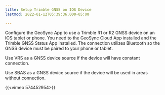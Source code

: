 ```yaml
---
title: Setup Trimble GNSS on IOS Device
lastmod: 2022-01-12T05:39:36.000-05:00

---
```

Configure the GeoSync App to use a Trimble R1 or R2 GNSS device on an IOS tablet or phone.  You need to the GeoSync Cloud App installed and the Trimble GNSS Status App installed.  The connection utilizes Bluetooth so the GNSS device must be paired to your phone or tablet.

Use VRS as a GNSS device source if the device will have constant connection.

Use SBAS as a GNSS device source if the device will be used in areas without connection.

{{<vimeo 574452954>}}